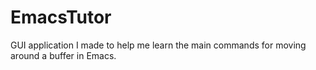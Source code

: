 # EmacsTutor

GUI application I made to help me learn the main commands for moving around a buffer in Emacs.

